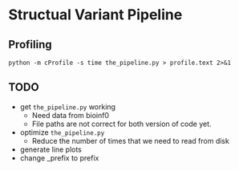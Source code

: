# Structual Variant Pipeline

## Profiling
```
python -m cProfile -s time the_pipeline.py > profile.text 2>&1
```

## TODO
- get `the_pipeline.py` working
    - Need data from bioinf0
    - File paths are not correct for both version of code yet.
- optimize `the_pipeline.py`
    - Reduce the number of times that we need to read from disk
- generate line plots
- change _prefix to prefix






